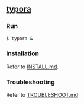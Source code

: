 
## [typora](https://www.typora.io/)

### Run
```bash
$ typora &
```
### Installation
Refer to [INSTALL.md](INSTALL.md).

### Troubleshooting
Refer to [TROUBLESHOOT.md](TROUBLESHOOT.md)
